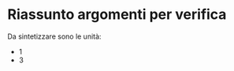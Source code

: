 # Riassunto argomenti per verifica

Da sintetizzare sono le unità:
- 1
- 3



<!--stackedit_data:
eyJoaXN0b3J5IjpbMTc1MTc3ODczNiwxOTE4ODUzMTRdfQ==
-->